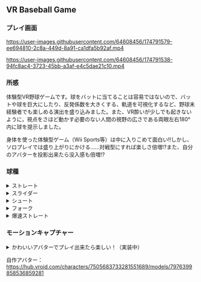## VR Baseball Game

### プレイ画面　

https://user-images.githubusercontent.com/64608456/174791579-ee694810-2c8a-449d-8a91-ca1dfa5b92af.mp4

https://user-images.githubusercontent.com/64608456/174791538-94fc8ac4-3723-45bb-a3af-e4c5dae21c10.mp4

  
### 所感
体験型VR野球ゲームです。球をバットに当てることは容易ではないので、バットや球を巨大にしたり、反発係数を大きくする、軌道を可視化するなど、野球未経験者でも楽しめる演出を盛り込みました。また、VR酔いが少しでも起きないように，視点をさほど動かす必要のない人間の視野の広さである両眼左右180°内に球を提示しました。<BR>

身体を使った体験型ゲーム（Wii Sports等）は中に入りこめて面白い!!しかし、ソロプレイでは盛り上がりにかける......対戦型にすれば楽しさ倍増!?また、自分のアバターを投影出来たら没入感も倍増!?<Br>
  
### 球種
<details><summary>ストレート</summary>
  
https://user-images.githubusercontent.com/64608456/174776676-427d02cf-789a-4a48-bbfd-078a0d0628c4.mp4
  
</details>
  
<details><summary>スライダー</summary>
  
https://user-images.githubusercontent.com/64608456/174776690-7ce37ead-7fa1-4c6a-ab88-21e153b70ce6.mp4
  
</details>
  
<details><summary>シュート</summary>
  
https://user-images.githubusercontent.com/64608456/174776701-0a59fe6a-3d79-4fc6-8162-1f2554ee744f.mp4
  
</details>
  
<details><summary>フォーク</summary>
  
https://user-images.githubusercontent.com/64608456/174776707-0d03cc82-f97c-42a9-a488-9db92e898c2f.mp4
  
</details>
  
<details><summary>爆速ストレート</summary>
  
https://user-images.githubusercontent.com/64608456/174776714-177cbcef-2809-4274-a6a8-95d3cb831618.mp4
  
</details>

### モーションキャプチャー
  
<details><summary>かわいいアバターでプレイ出来たら楽しい！（実装中）</summary>

https://user-images.githubusercontent.com/64608456/174785742-ce903603-644e-4624-8b84-04af87da820b.mp4
  
</details>

自作アバター：https://hub.vroid.com/characters/7505683733281551689/models/7976399858536859281

